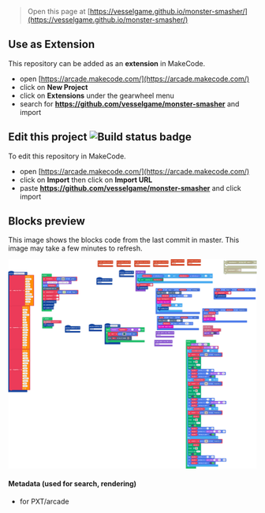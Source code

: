  


> Open this page at [https://vesselgame.github.io/monster-smasher/](https://vesselgame.github.io/monster-smasher/)

## Use as Extension

This repository can be added as an **extension** in MakeCode.

* open [https://arcade.makecode.com/](https://arcade.makecode.com/)
* click on **New Project**
* click on **Extensions** under the gearwheel menu
* search for **https://github.com/vesselgame/monster-smasher** and import

## Edit this project ![Build status badge](https://github.com/vesselgame/monster-smasher/workflows/MakeCode/badge.svg)

To edit this repository in MakeCode.

* open [https://arcade.makecode.com/](https://arcade.makecode.com/)
* click on **Import** then click on **Import URL**
* paste **https://github.com/vesselgame/monster-smasher** and click import

## Blocks preview

This image shows the blocks code from the last commit in master.
This image may take a few minutes to refresh.

![A rendered view of the blocks](https://github.com/vesselgame/monster-smasher/raw/master/.github/makecode/blocks.png)

#### Metadata (used for search, rendering)

* for PXT/arcade
<script src="https://makecode.com/gh-pages-embed.js"></script><script>makeCodeRender("{{ site.makecode.home_url }}", "{{ site.github.owner_name }}/{{ site.github.repository_name }}");</script>
